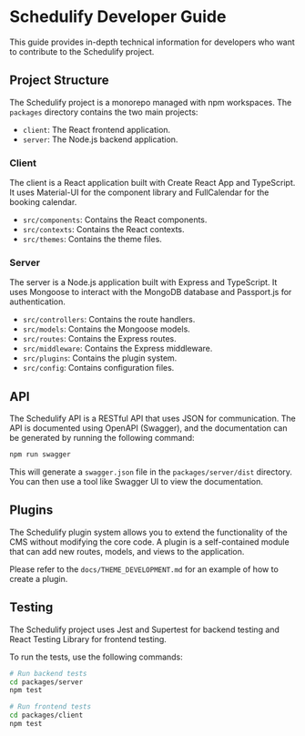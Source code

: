 # Schedulify Developer Guide

This guide provides in-depth technical information for developers who want to contribute to the Schedulify project.

## Project Structure

The Schedulify project is a monorepo managed with npm workspaces. The `packages` directory contains the two main projects:

*   `client`: The React frontend application.
*   `server`: The Node.js backend application.

### Client

The client is a React application built with Create React App and TypeScript. It uses Material-UI for the component library and FullCalendar for the booking calendar.

*   `src/components`: Contains the React components.
*   `src/contexts`: Contains the React contexts.
*   `src/themes`: Contains the theme files.

### Server

The server is a Node.js application built with Express and TypeScript. It uses Mongoose to interact with the MongoDB database and Passport.js for authentication.

*   `src/controllers`: Contains the route handlers.
*   `src/models`: Contains the Mongoose models.
*   `src/routes`: Contains the Express routes.
*   `src/middleware`: Contains the Express middleware.
*   `src/plugins`: Contains the plugin system.
*   `src/config`: Contains configuration files.

## API

The Schedulify API is a RESTful API that uses JSON for communication. The API is documented using OpenAPI (Swagger), and the documentation can be generated by running the following command:

```bash
npm run swagger
```

This will generate a `swagger.json` file in the `packages/server/dist` directory. You can then use a tool like Swagger UI to view the documentation.

## Plugins

The Schedulify plugin system allows you to extend the functionality of the CMS without modifying the core code. A plugin is a self-contained module that can add new routes, models, and views to the application.

Please refer to the `docs/THEME_DEVELOPMENT.md` for an example of how to create a plugin.

## Testing

The Schedulify project uses Jest and Supertest for backend testing and React Testing Library for frontend testing.

To run the tests, use the following commands:

```bash
# Run backend tests
cd packages/server
npm test

# Run frontend tests
cd packages/client
npm test
```
